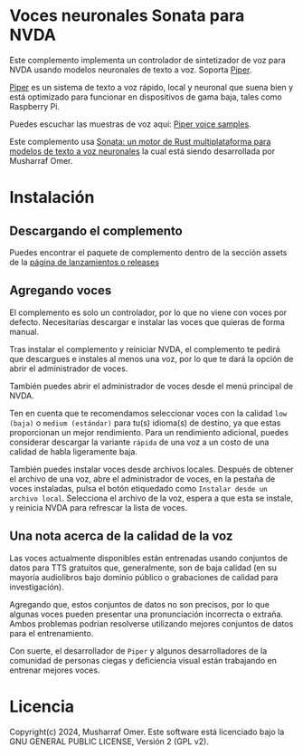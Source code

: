 # Voces neuronales Sonata para NVDA

Este complemento implementa un controlador de sintetizador de voz para NVDA usando modelos neuronales de texto a voz. Soporta [Piper](https://github.com/rhasspy/piper).

[Piper](https://github.com/rhasspy/piper) es un sistema de texto a voz rápido, local y neuronal que suena bien y está optimizado para funcionar en dispositivos de gama baja, tales como Raspberry Pi.

Puedes escuchar las muestras de voz aquí: [Piper voice samples](https://rhasspy.github.io/piper-samples/).

Este complemento usa [Sonata: un motor de Rust multiplataforma para modelos de texto a voz neuronales](https://github.com/mush42/sonata) la cual está siendo desarrollada por Musharraf Omer.


# Instalación

## Descargando el complemento

Puedes encontrar el paquete de complemento dentro de la sección assets de la [página de lanzamientos o releases](https://github.com/mush42/sonata-nvda/releases/latest)

## Agregando voces

El complemento es solo un controlador, por lo que no viene con voces por defecto. Necesitarías descargar e instalar las voces que quieras de forma manual.

Tras instalar el complemento y reiniciar NVDA, el complemento te pedirá que descargues e instales al menos una voz, por lo que te dará la opción de abrir el administrador de voces.

También puedes abrir el administrador de voces desde el menú principal de NVDA.

Ten en cuenta que te recomendamos seleccionar voces con la calidad  `low (baja)` o `medium (estándar)` para tu(s) idioma(s) de destino, ya que estas proporcionan un mejor rendimiento. Para un rendimiento adicional, puedes considerar descargar la variante `rápida` de una voz a un costo de una calidad de habla ligeramente baja.

También puedes instalar voces desde archivos locales. Después de obtener el archivo de una voz, abre el administrador de voces, en la pestaña de voces instaladas, pulsa el botón etiquedado como `Instalar desde un archivo local`. Selecciona el archivo de la voz, espera a que esta se instale, y reinicia NVDA para refrescar la lista de voces.

## Una nota acerca de la calidad de la voz

Las voces actualmente disponibles están entrenadas usando conjuntos de datos para TTS gratuitos que, generalmente, son de baja calidad (en su mayoría audiolibros bajo dominio público o grabaciones de calidad para investigación).

Agregando que, estos conjuntos de datos no son precisos, por lo que algunas voces pueden presentar una pronunciación incorrecta o extraña. Ambos problemas podrían resolverse utilizando mejores conjuntos de datos para el entrenamiento.

Con suerte, el desarrollador de `Piper` y algunos desarrolladores de la comunidad de personas ciegas y deficiencia visual están trabajando en entrenar mejores voces.

# Licencia

Copyright(c) 2024, Musharraf Omer. Este software está licenciado bajo la GNU GENERAL PUBLIC LICENSE, Versión 2 (GPL v2).
